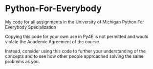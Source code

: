 # Python-For-Everybody
My code for all assignments in the University of Michigan Python For Everybody Specialization

Copying this code for your own use in Py4E is not permitted and would violate the Academic Agreement
of the course.

Instead, consider using this code to further your understanding of the concepts and to see how other
people approached solving the same problems as you.
